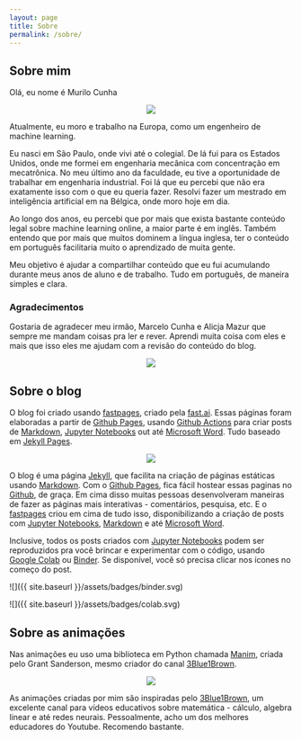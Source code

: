 ```yaml
---
layout: page
title: Sobre
permalink: /sobre/
---
```


## Sobre mim
Olá, eu nome é Murilo Cunha

<div style="text-align:center"><img src="https://media.giphy.com/media/IThjAlJnD9WNO/giphy.gif" /></div>

Atualmente, eu moro e trabalho na Europa, como um engenheiro de machine learning.

Eu nasci em São Paulo, onde vivi até o colegial. De lá fui para os Estados Unidos, onde me formei em engenharia mecânica com concentração em mecatrônica. No meu último ano da faculdade, eu tive a oportunidade de trabalhar em engenharia industrial. Foi lá que eu percebi que não era exatamente isso com o que eu queria fazer. Resolvi fazer um mestrado em inteligência artificial em na Bélgica, onde moro hoje em dia.

Ao longo dos anos, eu percebi que por mais que exista bastante conteúdo legal sobre machine learning online, a maior parte é em inglês. Também entendo que por mais que muitos dominem a língua inglesa, ter o conteúdo em português facilitaria muito o aprendizado de muita gente.

Meu objetivo é ajudar a compartilhar conteúdo que eu fui acumulando durante meus anos de aluno e de trabalho. Tudo em português, de maneira simples e clara.

### Agradecimentos

Gostaria de agradecer meu irmão, Marcelo Cunha e Alicja Mazur que sempre me mandam coisas pra ler e rever. Aprendi muita coisa com eles e mais que isso eles me ajudam com a revisão do conteúdo do blog.

<div style="text-align:center"><img src="https://media.giphy.com/media/GVMhZwYv8U5NK/giphy.gif" /></div>

## Sobre o blog

O blog foi criado usando [fastpages][fastpages], criado pela [fast.ai][fastai]. Essas páginas foram elaboradas a partir de [Github Pages][gh_p], usando [Github Actions][gh_a] para criar posts de [Markdown][markdown], [Jupyter Notebooks][jn] out até [Microsoft Word][ms_word]. Tudo baseado em [Jekyll Pages][jekyll].

<div style="text-align:center"><img src="https://media.giphy.com/media/5Zesu5VPNGJlm/giphy.gif" /></div>

O blog é uma página [Jekyll][jekyll], que facilita na criação de páginas estáticas usando [Markdown][markdown]. Com o [Github Pages][gh_p], fica fácil hostear essas paginas no [Github][github], de graça. Em cima disso muitas pessoas desenvolveram maneiras de fazer as páginas mais interativas - comentários, pesquisa, etc. E o [fastpages][fastpages] criou em cima de tudo isso, disponibilizando a criação de posts com [Jupyter Notebooks][jn], [Markdown][markdown] e até [Microsoft Word][ms_word].

Inclusive, todos os posts criados com [Jupyter Notebooks][jn] podem ser reproduzidos pra você brincar e experimentar com o código, usando [Google Colab][google_colab] ou [Binder][binder]. Se disponível, você só precisa clicar nos ícones no começo do post.

![]({{ site.baseurl }}/assets/badges/binder.svg)

![]({{ site.baseurl }}/assets/badges/colab.svg)

## Sobre as animações
Nas animações eu uso uma biblioteca em Python chamada [Manim][manim], criada pelo Grant Sanderson, mesmo criador do canal [3Blue1Brown][3b1b].

<div style="text-align:center"><img src="https://media.giphy.com/media/EFXGvbDPhLoWs/giphy.gif" /></div>

As animações criadas por mim são inspiradas pelo [3Blue1Brown][3b1b], um excelente canal para vídeos educativos sobre matemática - cálculo, algebra linear e até redes neurais. Pessoalmente, acho um dos melhores educadores do Youtube. Recomendo bastante.

[fastpages]: https://fastpages.fast.ai/
[fastai]: https://www.fast.ai/
[gh_p]: https://pages.github.com/
[gh_a]: https://github.com/features/actions
[Markdown]: markdownguide.org
[jn]: https://jupyter.org/
[jekyll]: https://jekyllrb.com/
[github]: https://github.com/
[ms_word]: https://products.office.com/en-us/word
[google_colab]: https://colab.research.google.com/
[binder]: https://mybinder.org/
[3b1b]: https://www.3blue1brown.com/
[manim]: https://github.com/3b1b/manim
